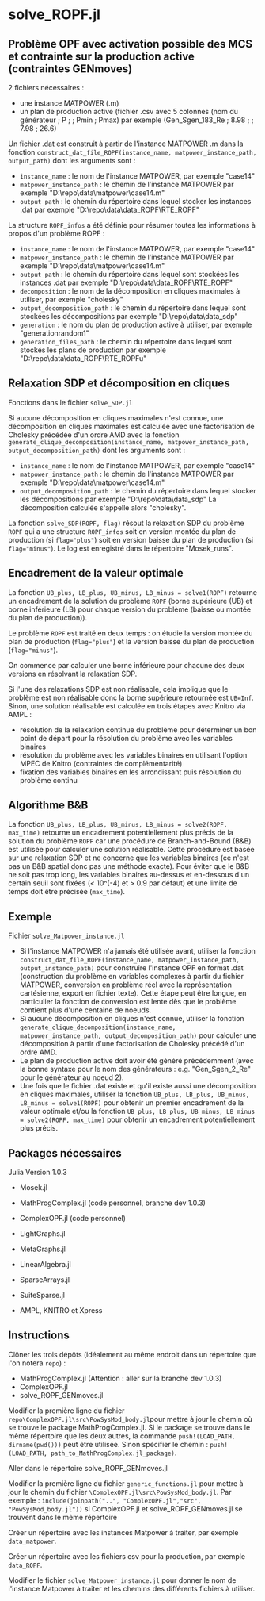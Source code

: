 # solve_ROPF.jl

## Problème OPF avec activation possible des MCS et contrainte sur la production active (contraintes GENmoves)
2 fichiers nécessaires :
- une instance MATPOWER (.m)
- un plan de production active (fichier .csv avec 5 colonnes (nom du générateur ; P ; ; Pmin ; Pmax) par exemple (Gen_Sgen_183_Re ; 8.98 ; ; 7.98 ; 26.6)

Un fichier .dat est construit à partir de l'instance MATPOWER .m dans la fonction `construct_dat_file_ROPF(instance_name, matpower_instance_path, output_path)` dont les arguments sont :
* `instance_name` : le nom de l'instance MATPOWER, par exemple "case14"
* `matpower_instance_path` : le chemin de l'instance MATPOWER par exemple "D:\\repo\\data\\matpower\\case14.m"
* `output_path` : le chemin du répertoire dans lequel stocker les instances .dat par exemple "D:\\repo\\data\\data_ROPF\\RTE_ROPF"

La structure `ROPF_infos` a été définie pour résumer toutes les informations à propos d'un problème ROPF :
* `instance_name` : le nom de l'instance MATPOWER, par exemple "case14"
* `matpower_instance_path` : le chemin de l'instance MATPOWER par exemple "D:\\repo\\data\\matpower\\case14.m"
* `output_path` : le chemin du répertoire dans lequel sont stockées les instances .dat par exemple "D:\\repo\\data\\data_ROPF\\RTE_ROPF"
* `decomposition` : le nom de la décomposition en cliques maximales à utiliser, par exemple "cholesky"
* `output_decomposition_path` : le chemin du répertoire dans lequel sont stockées les décompositions par exemple "D:\\repo\\data\\data_sdp"
* `generation` : le nom du plan de production active à utiliser, par exemple "generationrandom1"
* `generation_files_path` : le chemin du répertoire dans lequel sont stockés les plans de production par exemple "D:\\repo\\data\\data_ROPF\\RTE_ROPFu"

## Relaxation SDP et décomposition en cliques
Fonctions dans le fichier `solve_SDP.jl`

Si aucune décomposition en cliques maximales n'est connue, une décomposition en cliques maximales est calculée avec une factorisation de Cholesky précédée d'un ordre AMD avec la fonction `generate_clique_decomposition(instance_name, matpower_instance_path, output_decomposition_path)` dont les arguments sont :
* `instance_name` : le nom de l'instance MATPOWER, par exemple "case14"
* `matpower_instance_path` : le chemin de l'instance MATPOWER par exemple "D:\\repo\\data\\matpower\\case14.m"
* `output_decomposition_path` : le chemin du répertoire dans lequel stocker les décompositions par exemple "D:\\repo\\data\\data_sdp"
La décomposition calculée s'appelle alors "cholesky".

La fonction `solve_SDP(ROPF, flag)` résout la relaxation SDP du problème `ROPF` qui a une structure `ROPF_infos` soit en version montée du plan de production (si `flag="plus"`) soit en version baisse du plan de production (si `flag="minus"`). Le log est enregistré dans le répertoire "Mosek_runs".


## Encadrement de la valeur optimale
La fonction `UB_plus, LB_plus, UB_minus, LB_minus = solve1(ROPF)` retourne un encadrement de la solution du problème `ROPF` (borne supérieure (UB) et borne inférieure (LB) pour chaque version du problème (baisse ou montée du plan de production)).

Le problème `ROPF` est traité en deux temps : on étudie la version montée du plan de production (`flag="plus"`) et la version baisse du plan de production (`flag="minus"`).

On commence par calculer une borne inférieure pour chacune des deux versions en résolvant la relaxation SDP.

Si l'une des relaxations SDP est non réalisable, cela implique que le problème est non réalisable donc la borne supérieure retournée est `UB=Inf`. Sinon, une solution réalisable est calculée en trois étapes avec Knitro via AMPL :
* résolution de la relaxation continue du problème pour déterminer un bon point de départ pour la résolution du problème avec les variables binaires
* résolution du problème avec les variables binaires en utilisant l'option MPEC de Knitro (contraintes de complémentarité)
* fixation des variables binaires en les arrondissant puis résolution du problème continu



## Algorithme B&B
La fonction `UB_plus, LB_plus, UB_minus, LB_minus = solve2(ROPF, max_time)` retourne un encadrement potentiellement plus précis de la solution du problème `ROPF` car une procédure de Branch-and-Bound (B&B) est utilisée pour calculer une solution réalisable. Cette procédure
est basée sur une relaxation SDP et ne concerne que les variables binaires (ce n'est pas un B&B spatial donc pas une méthode exacte). Pour éviter que le B&B ne soit pas trop long, les variables binaires au-dessus et en-dessous d'un certain seuil sont fixées (< 10^(-4) et > 0.9 par défaut) et une limite de temps doit être précisée (`max_time`).

## Exemple
Fichier `solve_Matpower_instance.jl`
* Si l'instance MATPOWER n'a jamais été utilisée avant, utiliser la fonction `construct_dat_file_ROPF(instance_name, matpower_instance_path, output_instance_path)` pour construire l'instance OPF en format .dat (construction du problème en variables complexes à partir du fichier MATPOWER, conversion en problème réel avec la représentation cartésienne, export en fichier texte). Cette étape peut être longue, en particulier la fonction de conversion est lente dès que le problème contient plus d'une centaine de noeuds.
* Si aucune décomposition en cliques n'est connue, utiliser la fonction `generate_clique_decomposition(instance_name, matpower_instance_path, output_decomposition_path)` pour calculer une décomposition à partir d'une factorisation de Cholesky précédé d'un ordre AMD.
* Le plan de production active doit avoir été généré précédemment (avec la bonne syntaxe pour le nom des générateurs : e.g. "Gen_Sgen_2_Re" pour le générateur au noeud 2).
* Une fois que le fichier .dat existe et qu'il existe aussi une décomposition en cliques maximales, utiliser la fonction `UB_plus, LB_plus, UB_minus, LB_minus = solve1(ROPF)` pour obtenir un premier encadrement de la valeur optimale et/ou la fonction `UB_plus, LB_plus, UB_minus, LB_minus = solve2(ROPF, max_time)` pour obtenir un encadrement potentiellement plus précis.




## Packages nécessaires
Julia Version 1.0.3
* Mosek.jl
* MathProgComplex.jl (code personnel, branche dev 1.0.3)
* ComplexOPF.jl (code personnel)
* LightGraphs.jl
* MetaGraphs.jl
* LinearAlgebra.jl
* SparseArrays.jl
* SuiteSparse.jl

* AMPL, KNITRO et Xpress


## Instructions
Clôner les trois dépôts (idéalement au même endroit dans un répertoire que l'on notera `repo`) :
* MathProgComplex.jl (Attention : aller sur la branche dev 1.0.3)
* ComplexOPF.jl
* solve_ROPF_GENmoves.jl

Modifier la première ligne du fichier `repo\ComplexOPF.jl\src\PowSysMod_body.jl`pour mettre à jour le chemin où se trouve le package MathProgComplex.jl. Si le package se trouve dans le même répertoire que les deux autres, la commande `push!(LOAD_PATH, dirname(pwd()))` peut être utilisée. Sinon spécifier le chemin : `push!(LOAD_PATH, path_to_MathProgComplex.jl_package)`.

Aller dans le répertoire solve_ROPF_GENmoves.jl

Modifier la première ligne du fichier `generic_functions.jl` pour mettre à jour le chemin du fichier `\ComplexOPF.jl\src\PowSysMod_body.jl`. Par exemple : `include(joinpath("..", "ComplexOPF.jl","src", "PowSysMod_body.jl"))` si ComplexOPF.jl et solve_ROPF_GENmoves.jl se trouvent dans le même répertoire

Créer un répertoire avec les instances Matpower à traiter, par exemple `data_matpower`.

Créer un répertoire avec les fichiers csv pour la production, par exemple `data_ROPF`.

Modifier le fichier `solve_Matpower_instance.jl` pour donner le nom de l'instance Matpower à traiter et les chemins des différents fichiers à utiliser.
